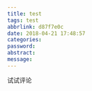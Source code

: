 ```yaml
---
title: test
tags: test
abbrlink: d87f7e0c
date: 2018-04-21 17:48:57
categories:
password:
abstract:
message:
---
```

试试评论
